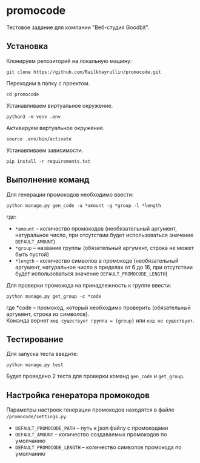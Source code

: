 # promocode
Тестовое задание для компании "Веб-студия Goodbit".


## Установка
Клонируем репозиторий на локальную машину:

    git clone https://github.com/Railkhayrullin/promocode.git

Переходим в папку с проектом.

    cd promocode

Устанавливаем виртуальное окружение.

    python3 -m venv .env
    
Активируем виртуальное окружение.

    source .env/bin/activate

Устанавливаем зависимости.

    pip install -r requirements.txt


## Выполнение команд

Для генерации промокодов необходимо ввести:

    python manage.py gen_code -a *amount -g *group -l *length

где:
- `*amount` – количество промокодов (необязательный аргумент, натуральное число, при отсутствии будет использоваться значение `DEFAULT_AMOUNT`)
- `*group` – название группы (обязательный аргумент, строка не может быть пустой)
- `*length` – количество символов в промокоде (необязательный аргумент, натуральное число в пределах от 6 до 16, при отсутствии будет использоваться значение `DEFAULT_PROMOCODE_LENGTH`)

Для проверки промокода на принадлежность к группе ввести:

    python manage.py get_group -c *code

где *code – промокод, который необходимо проверить (обязательный аргумент, строка из символов).<br>
Команда вернет `код существует группа = {group}` или `код не существует`.


## Тестирование
Для запуска теста введите:

    python manage.py test

Будет проведено 2 теста для проверки команд `gen_code` и `get_group`.


## Настройка генератора промокодов
Параметры настроек генерации промокодов находятся в файле `/promocode/settings.py`.
- `DEFAULT_PROMOCODE_PATH` – путь к json файлу с промокодами
- `DEFAULT_AMOUNT` – количество создаваемых промокодов по умолчанию
- `DEFAULT_PROMOCODE_LENGTH` – количество символов промокода по умолчанию
